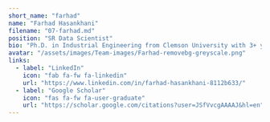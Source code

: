 ```yaml
---
short_name: "farhad"
name: "Farhad Hasankhani"
filename: "07-farhad.md"
position: "SR Data Scientist"
bio: "Ph.D. in Industrial Engineering from Clemson University with 3+ years of experience in developing data science and optimization solutions in Norfolk and Bayer Crop Science.​"
avatar: "/assets/images/Team-images/Farhad-removebg-greyscale.png"
links:
  - label: "LinkedIn"
    icon: "fab fa-fw fa-linkedin"
    url: "https://www.linkedin.com/in/farhad-hasankhani-8112b633/"
  - label: "Google Scholar"
    icon: "fas fa-fw fa-user-graduate"
    url: "https://scholar.google.com/citations?user=JSfVvcgAAAAJ&hl=en"
---
```


